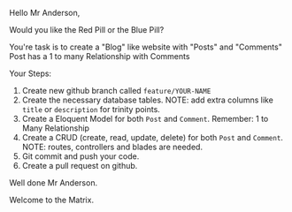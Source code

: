 Hello Mr Anderson,

Would you like the Red Pill or the Blue Pill?

You're task is to create a "Blog" like website with "Posts" and "Comments"
Post has a 1 to many Relationship with Comments

Your Steps:
1. Create new github branch called `feature/YOUR-NAME`
2. Create the necessary database tables. NOTE: add extra columns like `title` or `description` for trinity points.
3. Create a Eloquent Model for both `Post` and `Comment`. Remember: 1 to Many Relationship
4. Create a CRUD (create, read, update, delete) for both `Post` and `Comment`. NOTE: routes, controllers and blades are needed.
5. Git commit and push your code.
6. Create a pull request on github.

Well done Mr Anderson. 

Welcome to the Matrix.
